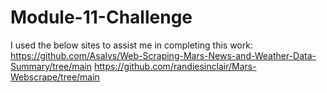 # Module-11-Challenge

I used the below sites to assist me in completing this work:
https://github.com/Asalvs/Web-Scraping-Mars-News-and-Weather-Data-Summary/tree/main
https://github.com/randiesinclair/Mars-Webscrape/tree/main
